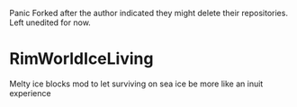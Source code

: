 Panic Forked after the author indicated they might delete their repositories. Left unedited for now.

# RimWorldIceLiving
Melty ice blocks mod to let surviving on sea ice be more like an inuit experience
